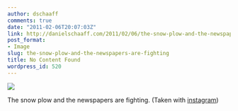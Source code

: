 ```yaml
---
author: dschaaff
comments: true
date: "2011-02-06T20:07:03Z"
link: http://danielschaaff.com/2011/02/06/the-snow-plow-and-the-newspapers-are-fighting/
post_format:
- Image
slug: the-snow-plow-and-the-newspapers-are-fighting
title: No Content Found
wordpress_id: 520
---
```


![](https://danielschaaff.files.wordpress.com/2011/02/tumblr_lg7p7petug1qcnv82o1_1280.jpg)

The snow plow and the newspapers are fighting. (Taken with [instagram](http://instagr.am))
